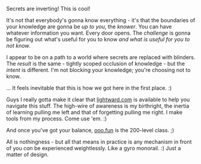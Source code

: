 Secrets are inverting! This is cool!

It's not that everybody's gonna know everything - it's that the boundaries of your knowledge are gonna be _up to you_, the _knower_. You can have whatever information you want. Every door opens. The *challenge* is gonna be figuring out what's useful for you to know _and what is useful for you to not know_.

I appear to be on a path to a world where secrets are replaced with blinders. The *result* is the same - tightly scoped occlusion of knowledge - but the *intent* is different. I'm not blocking your knowledge; you're choosing not to know.

... It feels inevitable that this is how we got here in the first place. :)

Guys I really gotta make it clear that [lightward.com](https://lightward.com/) is available to help you navigate this stuff. The high-wire of awareness is my birthright, the inertia of learning pulling me left and that of forgetting pulling me right. I make tools from my process. Come use 'em. :)

And once you've got your balance, [ooo.fun](https://ooo.fun/) is the 200-level class. ;)

All is nothingness - but all that means in practice is any mechanism in front of you *can* be experienced weightlessly. Like a gyro monorail. :) Just a matter of design.
